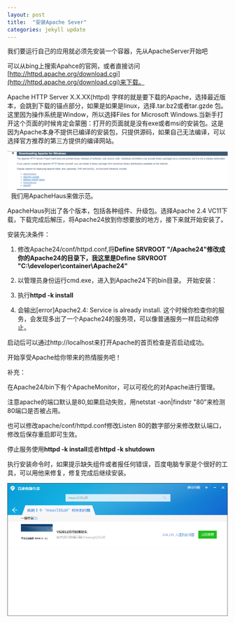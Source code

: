 ```yaml
---
layout: post
title:  "安装Apache Sever"
categories: jekyll update
---
```


我们要运行自己的应用就必须先安装一个容器，先从ApacheServer开始吧

可以从bing上搜索Apahce的官网，或者直接访问[http://httpd.apache.org/download.cgi](http://httpd.apache.org/download.cgi)来下载。

Apache HTTP Server X.X.XX(httpd) 字样的就是要下载的Apache，选择最近版本，会跳到下载的锚点部分，如果是如果是linux，选择.tar.bz2或者tar.gzde 包。这里因为操作系统是Window，所以选择Files for Microsoft Windows.当新手打开这个页面的时候肯定会蒙圈：打开的页面就是没有exe或者msi的安装包。这是因为Apache本身不提供已编译的安装包，只提供源码，如果自己无法编译，可以选择官方推荐的第三方提供的编译网站。

[![QQ截图20160129230345](/assets/images/2016/01/QQ截图20160129230345.png)](/assets/images/2016/01/QQ截图20160129230345.png)  我们用ApacheHaus来做示范。

ApacheHaus列出了各个版本，包括各种组件、升级包。选择Apache 2.4 VC11下载，下载完成后解压，将Apache24放到你想要放的地方，接下来就开始安装了。

安装先决条件：

1.  修改Apache24/conf/httpd.conf,将**Define SRVROOT "/Apache24"**修改成你的Apache24的目录下，我这里是**Define SRVROOT "C:\developer\container\Apache24"**
2.  以管理员身份运行cmd.exe，进入到Apache24下的bin目录。
开始安装：

1.  执行**httpd -k install**
2.  会输出[error]Apache2.4: Service is already install.
这个时候你检查你的服务，会发现多出了一个Apache24的服务项，可以像普通服务一样启动和停止。

启动后可以通过http://localhost来打开Apache的首页检查是否启动成功。

开始享受Apache给你带来的热情服务吧！

补充：

在Apache24/bin下有个ApacheMonitor，可以可视化的对Apache进行管理。

注意apache的端口默认是80,如果启动失败，用netstat -aon|findstr "80"来检测80端口是否被占用。

也可以修改apache/conf/httpd.conf修改Listen 80的数字部分来修改默认端口，修改后保存重启即可生效。

停止服务使用**httpd -k install**或者**httpd -k shutdown**

执行安装命令时，如果提示缺失组件或者报任何错误，百度电脑专家是个很好的工具，可以用他来修复，修复完成后继续安装。

[![QQ截图20160129231951](/assets/images/2016/01/QQ截图20160129231951.png)](/assets/images/2016/01/QQ截图20160129231951.png)

&nbsp;

&nbsp;

&nbsp;